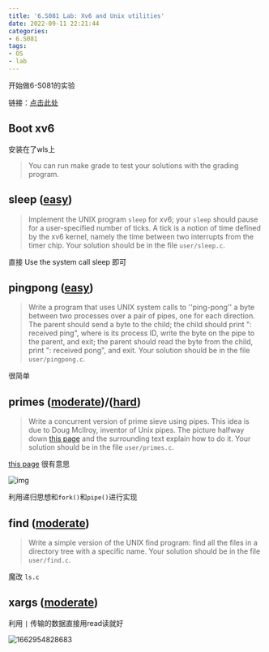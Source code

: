 ```yaml
---
title: '6.S081 Lab: Xv6 and Unix utilities'
date: 2022-09-11 22:21:44
categories:
- 6.S081
tags:
- OS
- lab
---
```


开始做6-S081的实验

 <!-- more --> 

链接：[点击此处](https://pdos.csail.mit.edu/6.828/2020/labs/util.html)

## Boot xv6

安装在了wls上

> You can run make grade to test your solutions with the grading program.

## sleep  ([easy](https://pdos.csail.mit.edu/6.828/2020/labs/guidance.html))

> Implement the UNIX program `sleep` for xv6; your `sleep` should pause for a user-specified number of ticks. A tick is a notion of time defined by the xv6 kernel, namely the time between two interrupts from the timer chip. Your solution should be in the file `user/sleep.c`.

直接 Use the system call sleep 即可

## pingpong ([easy](https://pdos.csail.mit.edu/6.828/2020/labs/guidance.html))

> Write a program that uses UNIX system calls to ''ping-pong'' a byte between two processes over a pair of pipes, one for each direction. The parent should send a byte to the child; the child should print "<pid>: received ping", where <pid> is its process ID, write the byte on the pipe to the parent, and exit; the parent should read the byte from the child, print "<pid>: received pong", and exit. Your solution should be in the file `user/pingpong.c`.

很简单

## primes ([moderate](https://pdos.csail.mit.edu/6.828/2020/labs/guidance.html))/([hard](https://pdos.csail.mit.edu/6.828/2020/labs/guidance.html))

> Write a concurrent version of prime sieve using pipes. This idea is due to Doug McIlroy, inventor of Unix pipes. The picture halfway down [this page](http://swtch.com/~rsc/thread/) and the surrounding text explain how to do it. Your solution should be in the file `user/primes.c`.

[this page](http://swtch.com/~rsc/thread/) 很有意思

 ![img](https://swtch.com/~rsc/thread/sieve.gif) 

利用递归思想和`fork()`和`pipe()`进行实现

## find ([moderate](https://pdos.csail.mit.edu/6.828/2020/labs/guidance.html))

> Write a simple version of the UNIX find program: find all the files in a directory tree with a specific name. Your solution should be in the file `user/find.c`. 

魔改 `ls.c`

## xargs ([moderate](https://pdos.csail.mit.edu/6.828/2020/labs/guidance.html))

利用 `|` 传输的数据直接用read读就好

![1662954828683](https://raw.githubusercontent.com/Mayflyyh/picrepo/main/1662954828683.png)

